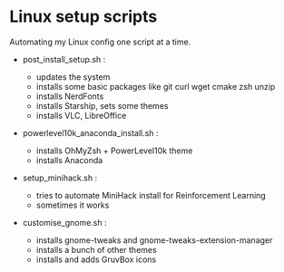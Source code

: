# Linux setup scripts
Automating my Linux config one script at a time. 

- post_install_setup.sh :
  - updates the system
  - installs some basic packages like git curl wget cmake zsh unzip
  - installs NerdFonts
  - installs Starship, sets some themes
  - installs VLC, LibreOffice
 
- powerlevel10k_anaconda_install.sh :
  - installs OhMyZsh + PowerLevel10k theme
  - installs Anaconda
 
- setup_minihack.sh :
  - tries to automate MiniHack install for Reinforcement Learning
  - sometimes it works

- customise_gnome.sh :
  - installs gnome-tweaks and gnome-tweaks-extension-manager
  - installs a bunch of other themes
  - installs and adds GruvBox icons
